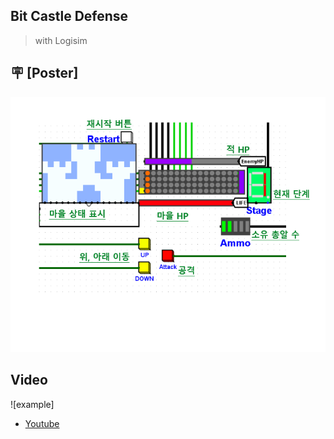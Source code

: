 ## Bit Castle Defense

> with Logisim
## 🪧 [Poster]
![Poster](https://github.com/pianoop/Studying_at_university/blob/main/Digital_logic/poster.png?raw=true)

## Video

![example]
- [Youtube](https://youtu.be/vCefXyHQiBc)